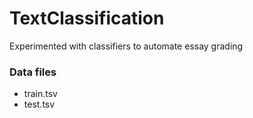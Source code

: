 # TextClassification

Experimented with classifiers to automate essay grading

### Data files
- train.tsv
- test.tsv
